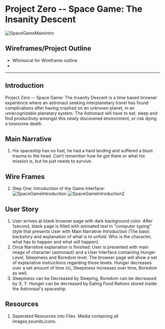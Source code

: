

# Project Zero -- Space Game: The Insanity Descent 

![SpaceGameMainIntro](https://git.generalassemb.ly/victordoyle/SpaceGame/blob/master/media/images/InsanityDescent-SpaceGame.jpg?raw=true)

## Wireframes/Project Outline

- Whimsical for Wireframe outline
- 

---
## Introduction
Project Zero -- Space Game: The Insanity Descent is a time based browser experience where an astronaut seeking interplanetary travel has found complications after having crashed on an unknown planet, in an unrecognizable planetary system. The Astronaut will have to eat, sleep and find productivity amongst this newly discovered environment, or risk dying a lonesome death.

## Main Narrative

1. His spaceship has no fuel, he had a hard landing and suffered a blunt trauma to the head. Can’t remember how he got there or what his mission is, but he just needs to survive.

## Wire Frames

1. Step One: Introduction of the Game Interface: 
![SpaceGameIntroduction](https://git.generalassemb.ly/victordoyle/SpaceGame/blob/master/media/wireframe/stepOneSpaceGame.png)
![SpaceGameIntroduction2](https://git.generalassemb.ly/victordoyle/SpaceGame/blob/master/media/wireframe/stepTwoSpaceGame.png)

## User Story
1. User arrives at blank browser page with dark background color. After 1second, blank page is filled with animated text in "computer typing" style that presents User with Main Narrative Introduction (The basic backstory and explanation of what is to unfold. Who is the character, what has to happen and what will happen).
2. Once Narrative explanation is finished: User is presented with main image of character (astronaut) and a User Interface containing Hunger Level, Sleepiness and Boredom level. The browser page will show a set of explanative instructions regarding these levels. Hunger decreases over a set amount of time (x), Sleepiness increases over time, Boredom as well. 
3. Sleepiness can be Decreased by Sleeping, Boredom can be decreased by X, Y. Hunger can be decreased by Eating Food Rations stored inside the Astronaut's spaceship.

## Resources
1. Seperated Resources into Files. Media containing all images,sounds,icons.



